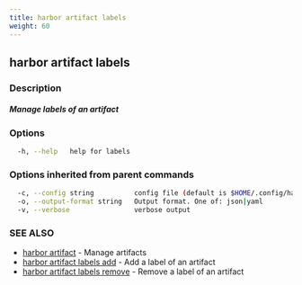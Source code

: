 ```yaml
---
title: harbor artifact labels
weight: 60
---
```

## harbor artifact labels

### Description

##### Manage labels of an artifact

### Options

```sh
  -h, --help   help for labels
```

### Options inherited from parent commands

```sh
  -c, --config string          config file (default is $HOME/.config/harbor-cli/config.yaml)
  -o, --output-format string   Output format. One of: json|yaml
  -v, --verbose                verbose output
```

### SEE ALSO

* [harbor artifact](harbor-artifact.md)	 - Manage artifacts
* [harbor artifact labels add](harbor-artifact-labels-add.md)	 - Add a label of an artifact
* [harbor artifact labels remove](harbor-artifact-labels-remove.md)	 - Remove a label of an artifact

